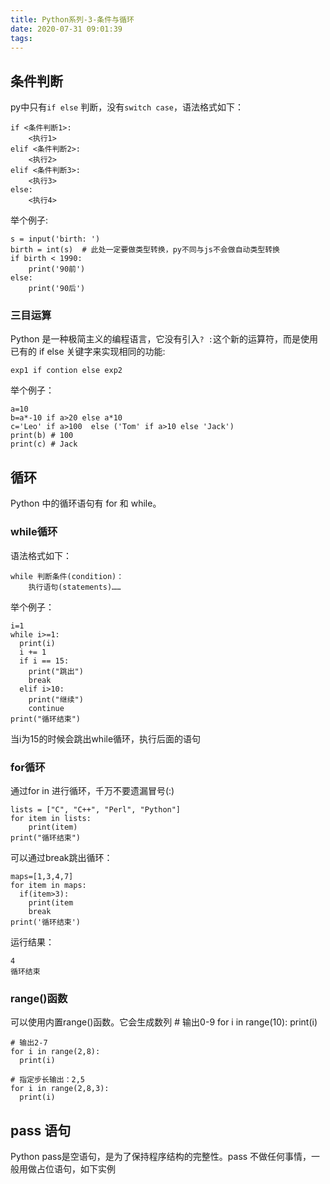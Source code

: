 ```yaml
---
title: Python系列-3-条件与循环
date: 2020-07-31 09:01:39
tags:
---
```


## 条件判断
py中只有`if else` 判断，没有`switch case`，语法格式如下：

    if <条件判断1>:
        <执行1>
    elif <条件判断2>:
        <执行2>
    elif <条件判断3>:
        <执行3>
    else:
        <执行4>
举个例子:

    s = input('birth: ')
    birth = int(s)  # 此处一定要做类型转换，py不同与js不会做自动类型转换
    if birth < 1990:
        print('90前')
    else:
        print('90后')

### 三目运算       
Python 是一种极简主义的编程语言，它没有引入`? :`这个新的运算符，而是使用已有的 if else 关键字来实现相同的功能:

    exp1 if contion else exp2

举个例子：

    a=10
    b=a*-10 if a>20 else a*10
    c='Leo' if a>100  else ('Tom' if a>10 else 'Jack')
    print(b) # 100
    print(c) # Jack

## 循环
Python 中的循环语句有 for 和 while。

### while循环
语法格式如下：

    while 判断条件(condition)：
        执行语句(statements)……

举个例子：

    i=1
    while i>=1:
      print(i)
      i += 1
      if i == 15:
        print("跳出")
        break
      elif i>10:
        print("继续")
        continue
    print("循环结束")

当i为15的时候会跳出while循环，执行后面的语句

### for循环
通过for in 进行循环，千万不要遗漏冒号(:)

    lists = ["C", "C++", "Perl", "Python"] 
    for item in lists:
        print(item)
    print("循环结束")

可以通过break跳出循环：

    maps=[1,3,4,7]
    for item in maps:
      if(item>3):
        print(item
        break
    print('循环结束')

运行结果：
   
    4
    循环结束

### range()函数
可以使用内置range()函数。它会生成数列
    # 输出0-9
    for i in range(10):
      print(i)

    # 输出2-7
    for i in range(2,8):
      print(i)
    
    # 指定步长输出：2,5
    for i in range(2,8,3):
      print(i)
## pass 语句

Python pass是空语句，是为了保持程序结构的完整性。pass 不做任何事情，一般用做占位语句，如下实例
